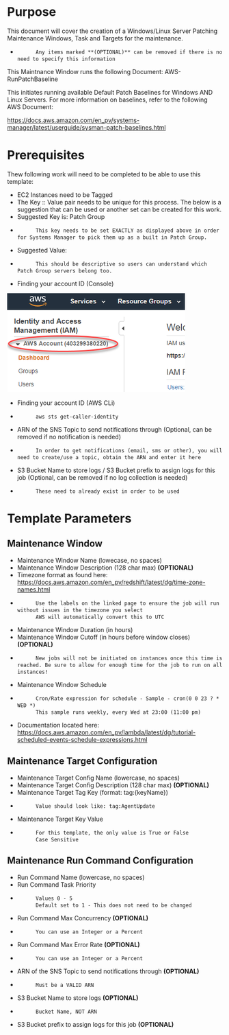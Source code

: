 # Purpose

This document will cover the creation of a Windows/Linux Server Patching Maintenance Windows, Task and Targets for the maintenance.

*           Any items marked **(OPTIONAL)** can be removed if there is no need to specify this information

This Maintnance Window runs the following Document: AWS-RunPatchBaseline

This initiates running available Default Patch Baselines for Windows AND Linux Servers. For more information on baselines, refer to the following AWS Document:

https://docs.aws.amazon.com/en_pv/systems-manager/latest/userguide/sysman-patch-baselines.html

# Prerequisites

Thew following work will need to be completed to be able to use this template:

* EC2 Instances need to be Tagged
* The Key :: Value pair needs to be unique for this process. The below is a suggestion that can be used or another set can be created for this work.
* Suggested Key is: Patch Group
*           This key needs to be set EXACTLY as displayed above in order for Systems Manager to pick them up as a built in Patch Group.
* Suggested Value:
*           This should be descriptive so users can understand which Patch Group servers belong too.
* Finding your account ID (Console)

![Console AccountId](/images/account-id-iam-console.png)

* Finding your account ID (AWS CLi)
*           aws sts get-caller-identity
* ARN of the SNS Topic to send notifications through (Optional, can be removed if no notification is needed)
*           In order to get notifications (email, sms or other), you will need to create/use a topic, obtain the ARN and enter it here
* S3 Bucket Name to store logs / S3 Bucket prefix to assign logs for this job (Optional, can be removed if no log collection is needed)
*           These need to already exist in order to be used

# Template Parameters
## Maintenance Window

* Maintenance Window Name (lowecase, no spaces)
* Maintenance Window Description (128 char max) **(OPTIONAL)**
* Timezone format as found here: https://docs.aws.amazon.com/en_pv/redshift/latest/dg/time-zone-names.html
*           Use the labels on the linked page to ensure the job will run without issues in the timezone you select
            AWS will automatically convert this to UTC
* Maintenance Window Duration (in hours)
* Maintenance Window Cutoff (in hours before window closes) **(OPTIONAL)**
*           New jobs will not be initiated on instances once this time is reached. Be sure to allow for enough time for the job to run on all instances!
* Maintenance Window Schedule
*           Cron/Rate expression for schedule - Sample - cron(0 0 23 ? * WED *)
            This sample runs weekly, every Wed at 23:00 (11:00 pm)
* Documentation located here: https://docs.aws.amazon.com/en_pv/lambda/latest/dg/tutorial-scheduled-events-schedule-expressions.html

## Maintenance Target Configuration

* Maintenance Target Config Name (lowercase, no spaces)
* Maintenance Target Config Description (128 char max) **(OPTIONAL)**
* Maintenance Target Tag Key (format: tag:{keyName})
*           Value should look like: tag:AgentUpdate
* Maintenance Target Key Value
*           For this template, the only value is True or False
            Case Sensitive

## Maintenance Run Command Configuration

* Run Command Name (lowercase, no spaces)
* Run Command Task Priority
*           Values 0 - 5
            Default set to 1 - This does not need to be changed
* Run Command Max Concurrency **(OPTIONAL)**
*           You can use an Integer or a Percent
* Run Command Max Error Rate **(OPTIONAL)**
*           You can use an Integer or a Percent
* ARN of the SNS Topic to send notifications through **(OPTIONAL)**
*           Must be a VALID ARN
* S3 Bucket Name to store logs **(OPTIONAL)**
*           Bucket Name, NOT ARN
* S3 Bucket prefix to assign logs for this job **(OPTIONAL)**